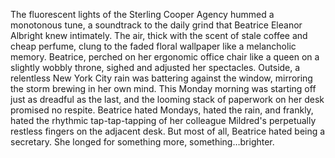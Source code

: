 The fluorescent lights of the Sterling Cooper Agency hummed a monotonous tune, a soundtrack to the daily grind that Beatrice Eleanor Albright knew intimately. The air, thick with the scent of stale coffee and cheap perfume, clung to the faded floral wallpaper like a melancholic memory. Beatrice, perched on her ergonomic office chair like a queen on a slightly wobbly throne, sighed and adjusted her spectacles. Outside, a relentless New York City rain was battering against the window, mirroring the storm brewing in her own mind. This Monday morning was starting off just as dreadful as the last, and the looming stack of paperwork on her desk promised no respite. Beatrice hated Mondays, hated the rain, and frankly, hated the rhythmic tap-tap-tapping of her colleague Mildred's perpetually restless fingers on the adjacent desk. But most of all, Beatrice hated being a secretary. She longed for something more, something…brighter.
